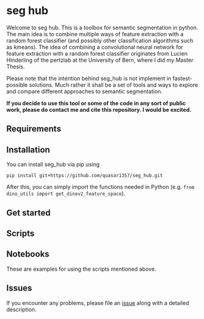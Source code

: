 # seg hub

Welcome to seg hub. This is a toolbox for semantic segmentation in python. The main idea is to combine multiple ways of feature extraction with a random forest classifier (and possibly other classification algorithms such as kmeans). The idea of combining a convolutional neural network for feature extraction with a random forest classifier originates from Lucien Hinderling of the pertzlab at the University of Bern, where I did my Master Thesis.

Please note that the intention behind seg_hub is not implement in fastest-possible solutions. Much rather it shall be a set of tools and ways to explore and compare different approaches to semantic segmentation.

**If you decide to use this tool or some of the code in any sort of public work, please do contact me and cite this repository. I would be excited.**

## Requirements

## Installation
You can install seg_hub via pip using

    pip install git+https://github.com/quasar1357/seg_hub.git

After this, you can simply import the functions needed in Python (e.g. `from dino_utils import get_dinov2_feature_space`).

## Get started


## Scripts


## Notebooks
These are examples for using the scripts mentioned above.

## Issues
If you encounter any problems, please file an [issue](https://github.com/quasar1357/seg_hub/issues) along with a detailed description.
